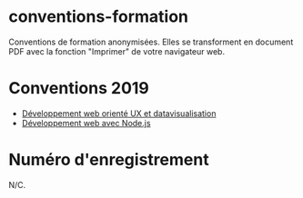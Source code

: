 # conventions-formation

Conventions de formation anonymisées. Elles se transforment en document PDF avec la fonction "Imprimer" de votre navigateur web.


# Conventions 2019

- [Développement web orienté UX et datavisualisation](2019/webdev-ux.html)
- [Développement web avec Node.js](2019/node.js.html)

# Numéro d'enregistrement

N/C.
